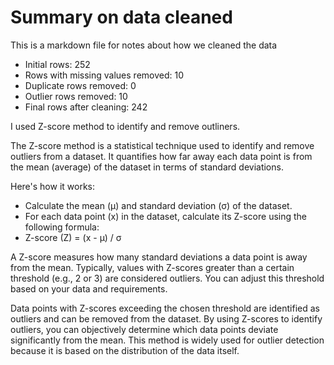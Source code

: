 # Summary on data cleaned

This is a markdown file for notes about how we cleaned the data

- Initial rows: 252
- Rows with missing values removed: 10
- Duplicate rows removed: 0
- Outlier rows removed: 10
- Final rows after cleaning: 242

I used Z-score method to identify and remove outliners.

The Z-score method is a statistical technique used to identify and remove outliers from a dataset. It quantifies how far away each data point is from the mean (average) of the dataset in terms of standard deviations.

Here's how it works:

- Calculate the mean (μ) and standard deviation (σ) of the dataset.
- For each data point (x) in the dataset, calculate its Z-score using the following formula:
- Z-score (Z) = (x - μ) / σ

A Z-score measures how many standard deviations a data point is away from the mean. Typically, values with Z-scores greater than a certain threshold (e.g., 2 or 3) are considered outliers. You can adjust this threshold based on your data and requirements.

Data points with Z-scores exceeding the chosen threshold are identified as outliers and can be removed from the dataset.
By using Z-scores to identify outliers, you can objectively determine which data points deviate significantly from the mean. This method is widely used for outlier detection because it is based on the distribution of the data itself.
